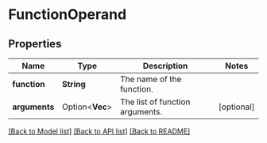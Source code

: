 # FunctionOperand

## Properties

Name | Type | Description | Notes
------------ | ------------- | ------------- | -------------
**function** | **String** | The name of the function. | 
**arguments** | Option<**Vec<String>**> | The list of function arguments. | [optional]

[[Back to Model list]](../README.md#documentation-for-models) [[Back to API list]](../README.md#documentation-for-api-endpoints) [[Back to README]](../README.md)


